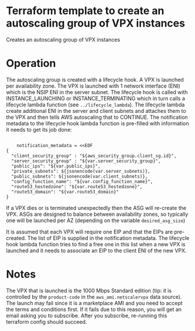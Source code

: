 # Terraform template to create an autoscaling group of VPX instances
Creates an autoscaling group of VPX instances

# Operation
The autoscaling group is created with a lifecycle hook. A VPX is launched per availability zone. The VPX is launched with 1 network interface (ENI) which is the NSIP ENI in the server subnet.
The lifecycle hook is called with INSTANCE_LAUNCHING or INSTANCE_TERMINATING which in turn calls a lifecycle lambda function (see `../lifecycle_lambda`). The lifecycle lambda create additional ENI in the server and client subnets and attaches them to the VPX and then tells AWS autoscaling that to CONTINUE. The notification metadata to the lifecycle hook lambda function is pre-filled with information it needs to get its job done:

```

    notification_metadata = <<EOF
{
  "client_security_group" : "${aws_security_group.client_sg.id}",
  "server_security_group" : "${var.server_security_group}",
  "public_ips": "${var.public_ips}",
  "private_subnets": ${jsonencode(var.server_subnets)},
  "public_subnets": ${jsonencode(var.client_subnets)},
  "config_function_name": "${var.config_function_name}",
  "route53_hostedzone": "${var.route53_hostedzone}",
  "route53_domain": "${var.route53_domain}"
}

```


If a VPX dies or is terminated unexpectedly then the ASG will re-create the VPX. ASGs are designed to balance between availability zones, so typically one will be launched per AZ (depending on the variable `desired_asg_size`)

It is assumed that each VPX will require one EIP and that the EIPs are pre-created. The list of EIP is supplied in the notification metadata. The lifecycle hook lambda function tries to find a free one in this list when a new VPX is launched and it needs to associate an EIP to the client ENI of the new VPX.


# Notes
The VPX that is launched is the 1000 Mbps Standard edition (tip: it is controlled by the `product-code` in the `aws_ami.netscalervpx` data source). The launch may fail since it is a marketplace AMI and you need to accept the terms and conditions first. If it fails due to this reason, you will get an email asking you to subscribe. After you subscribe, re-running this terraform config should succeed.
